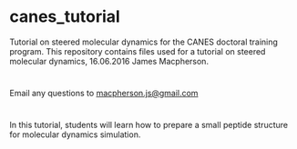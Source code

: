# canes_tutorial
Tutorial on steered molecular dynamics for the CANES doctoral training program.
This repository contains files used for a tutorial on steered molecular dynamics, 16.06.2016 James Macpherson.
#
Email any questions to macpherson.js@gmail.com
#
In this tutorial, students will learn how to prepare a small peptide structure for molecular dynamics simulation.

